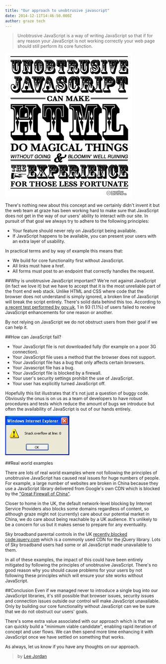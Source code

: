 ```yaml
---
title: "Our approach to unobtrusive javascript"
date: 2014-12-11T14:46:50.000Z
author: graze tech
---
```


> Unobtrusive JavaScript is a way of writing JavaScript so that if for any reason your JavaScript is not working correctly your web page should still perform its core function.

[![](/content/images/2014/12/unobtrusive-javascript.gif)](http://unobtrusify.com/)

There's nothing new about this concept and we certainly didn't invent it but the web team at graze has been working hard to make sure that JavaScript does not get in the way of our users' ability to interact with our site. In pursuit of that goal we always try to adhere to the following principles:

* Your feature should never rely on JavaScript being available.
* If JavaScript happens to be available, you can present your users with an extra layer of usability.

In practical terms and by way of example this means that:

* We build for core functionality first without JavaScript.
* All links must have a href.
* All forms must post to an endpoint that correctly handles the request.

##Why is unobtrusive JavaScript important?
We're not against JavaScript (in fact we love it) but we have to accept that it is the most unreliable part of the front end web stack. Unlike HTML and CSS where code that the browser does not understand is simply ignored, a broken line of JavaScript will break the script entirely. There's solid data behind this too. According to [a recent test performed by gov.uk](https://gds.blog.gov.uk/2013/10/21/how-many-people-are-missing-out-on-javascript-enhancement/), 1 in 93 (1.1%) of users failed to receive JavaScript enhancements for one reason or another.

By not relying on JavaScript we do not obstruct users from their goal if we can help it.

##How can JavaScript fail?

* Your JavaScript file is not downloaded fully (for example on a poor 3G connection).
* Your JavaScript file uses a method that the browser does not support.
* Your JavaScript file has a bug that only affects certain browsers.
* Your Javascript file has a bug.
* Your JavaScript file is blocked by a firewall.
* Your user's security settings prohibit the use of JavaScript.
* Your user has explicitly turned JavaScript off.

Hopefully this list illustrates that it's not just a question of buggy code. Obviously the onus is on us as a team of developers to have robust procedures and tests which reduce the amount of bugs we introduce but often the availability of JavaScript is out of our hands entirely.

![](/content/images/2014/12/error-1.png)

##Real world examples

There are lots of real world examples where not following the principles of unobtrusive JavaScript has caused real issues for huge numbers of people. For example, a large number of websites are broken in China because they use a JavaScript library delivered from Google's own CDN which is blocked by the ["Great Firewall of China"](http://en.wikipedia.org/wiki/Golden_Shield_Project).

Closer to home in the UK, the default network-level blocking by Internet Service Providers also blocks some domains regardless of content, so although graze might not (currently) care about our potential market in China, we do care about being reachable by a UK audience. It's unlikely to be a concern for us but it makes sense to prepare for any eventuality.

Sky broadband parental controls in the UK [recently blocked code.jquery.com](http://www.theguardian.com/technology/2014/jan/28/sky-broadband-blocks-jquery-web-critical-plugin) which is a commonly used CDN for the jQuery library. Lots of Sky broadband users had some or all JavaScript made unavailable to them.

In all of these examples, the impact of this could have been entirely mitigated by following the principles of unobtrusive JavaScript. There's no good reason why you should cause problems for your users by not following these principles which will ensure your site works without JavaScript.

##Conclusion
Even if we managed never to introduce a single bug into our JavaScript libraries, it's still possible that browser issues, security issues and connection issues outside our control will make JavaScript unavailable. Only by building our core functionality without JavaScript can we be sure that we do not obstruct our users' goals.

There's some extra value associated with our approach which is that we can quickly build a "minimum viable candidate", enabling rapid iteration of concept and user flows. We can then spend more time enhancing it with JavaScript once we have settled on something that works.

As always, let us know if you have any thoughts on our approach.

> by [Lee Jordan](https://github.com/leejordan)